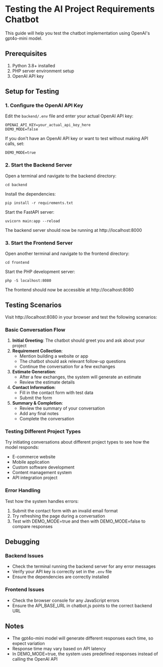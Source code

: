 # Testing the AI Project Requirements Chatbot

This guide will help you test the chatbot implementation using OpenAI's gpt4o-mini model.

## Prerequisites

1. Python 3.8+ installed
2. PHP server environment setup
3. OpenAI API key

## Setup for Testing

### 1. Configure the OpenAI API Key

Edit the `backend/.env` file and enter your actual OpenAI API key:

```
OPENAI_API_KEY=your_actual_api_key_here
DEMO_MODE=false
```

If you don't have an OpenAI API key or want to test without making API calls, set:

```
DEMO_MODE=true
```

### 2. Start the Backend Server

Open a terminal and navigate to the backend directory:

```
cd backend
```

Install the dependencies:

```
pip install -r requirements.txt
```

Start the FastAPI server:

```
uvicorn main:app --reload
```

The backend server should now be running at http://localhost:8000

### 3. Start the Frontend Server

Open another terminal and navigate to the frontend directory:

```
cd frontend
```

Start the PHP development server:

```
php -S localhost:8080
```

The frontend should now be accessible at http://localhost:8080

## Testing Scenarios

Visit http://localhost:8080 in your browser and test the following scenarios:

### Basic Conversation Flow

1. **Initial Greeting**: The chatbot should greet you and ask about your project
2. **Requirement Collection**: 
   - Mention building a website or app
   - The chatbot should ask relevant follow-up questions
   - Continue the conversation for a few exchanges
3. **Estimate Generation**:
   - After a few exchanges, the system will generate an estimate
   - Review the estimate details
4. **Contact Information**:
   - Fill in the contact form with test data
   - Submit the form
5. **Summary & Completion**:
   - Review the summary of your conversation
   - Add any final notes
   - Complete the conversation

### Testing Different Project Types

Try initiating conversations about different project types to see how the model responds:

- E-commerce website
- Mobile application
- Custom software development
- Content management system
- API integration project

### Error Handling

Test how the system handles errors:

1. Submit the contact form with an invalid email format
2. Try refreshing the page during a conversation
3. Test with DEMO_MODE=true and then with DEMO_MODE=false to compare responses

## Debugging

### Backend Issues

- Check the terminal running the backend server for any error messages
- Verify your API key is correctly set in the `.env` file
- Ensure the dependencies are correctly installed

### Frontend Issues

- Check the browser console for any JavaScript errors
- Ensure the API_BASE_URL in chatbot.js points to the correct backend URL

## Notes

- The gpt4o-mini model will generate different responses each time, so expect variation
- Response time may vary based on API latency
- In DEMO_MODE=true, the system uses predefined responses instead of calling the OpenAI API 